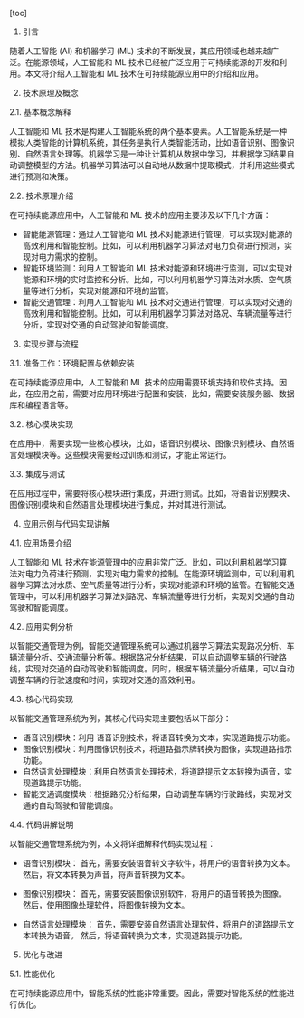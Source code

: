 
[toc]                    
                
                
1. 引言

随着人工智能 (AI) 和机器学习 (ML) 技术的不断发展，其应用领域也越来越广泛。在能源领域，人工智能和 ML 技术已经被广泛应用于可持续能源的开发和利用。本文将介绍人工智能和 ML 技术在可持续能源应用中的介绍和应用。

2. 技术原理及概念

2.1. 基本概念解释

人工智能和 ML 技术是构建人工智能系统的两个基本要素。人工智能系统是一种模拟人类智能的计算机系统，其任务是执行人类智能活动，比如语音识别、图像识别、自然语言处理等。机器学习是一种让计算机从数据中学习，并根据学习结果自动调整模型的方法。机器学习算法可以自动地从数据中提取模式，并利用这些模式进行预测和决策。

2.2. 技术原理介绍

在可持续能源应用中，人工智能和 ML 技术的应用主要涉及以下几个方面：

- 智能能源管理：通过人工智能和 ML 技术对能源进行管理，可以实现对能源的高效利用和智能控制。比如，可以利用机器学习算法对电力负荷进行预测，实现对电力需求的控制。
- 智能环境监测：利用人工智能和 ML 技术对能源和环境进行监测，可以实现对能源和环境的实时监控和分析。比如，可以利用机器学习算法对水质、空气质量等进行分析，实现对能源和环境的监管。
- 智能交通管理：利用人工智能和 ML 技术对交通进行管理，可以实现对交通的高效利用和智能控制。比如，可以利用机器学习算法对路况、车辆流量等进行分析，实现对交通的自动驾驶和智能调度。

3. 实现步骤与流程

3.1. 准备工作：环境配置与依赖安装

在可持续能源应用中，人工智能和 ML 技术的应用需要环境支持和软件支持。因此，在应用之前，需要对应用环境进行配置和安装，比如，需要安装服务器、数据库和编程语言等。

3.2. 核心模块实现

在应用中，需要实现一些核心模块，比如，语音识别模块、图像识别模块、自然语言处理模块等。这些模块需要经过训练和测试，才能正常运行。

3.3. 集成与测试

在应用过程中，需要将核心模块进行集成，并进行测试。比如，将语音识别模块、图像识别模块和自然语言处理模块进行集成，并对其进行测试。

4. 应用示例与代码实现讲解

4.1. 应用场景介绍

人工智能和 ML 技术在能源管理中的应用非常广泛。比如，可以利用机器学习算法对电力负荷进行预测，实现对电力需求的控制。在能源环境监测中，可以利用机器学习算法对水质、空气质量等进行分析，实现对能源和环境的监管。在智能交通管理中，可以利用机器学习算法对路况、车辆流量等进行分析，实现对交通的自动驾驶和智能调度。

4.2. 应用实例分析

以智能交通管理为例，智能交通管理系统可以通过机器学习算法实现路况分析、车辆流量分析、交通流量分析等。根据路况分析结果，可以自动调整车辆的行驶路线，实现对交通的自动驾驶和智能调度。同时，根据车辆流量分析结果，可以自动调整车辆的行驶速度和时间，实现对交通的高效利用。

4.3. 核心代码实现

以智能交通管理系统为例，其核心代码实现主要包括以下部分：

- 语音识别模块：利用 语音识别技术，将语音转换为文本，实现道路提示功能。
- 图像识别模块：利用图像识别技术，将道路指示牌转换为图像，实现道路指示功能。
- 自然语言处理模块：利用自然语言处理技术，将道路提示文本转换为语音，实现道路提示功能。
- 智能交通调度模块：根据路况分析结果，自动调整车辆的行驶路线，实现对交通的自动驾驶和智能调度。

4.4. 代码讲解说明

以智能交通管理系统为例，本文将详细解释代码实现过程：

- 语音识别模块：
   首先，需要安装语音转文字软件，将用户的语音转换为文本。
   然后，将文本转换为声音，将声音转换为文本。

- 图像识别模块：
   首先，需要安装图像识别软件，将用户的语音转换为图像。
   然后，使用图像处理软件，将图像转换为文本。

- 自然语言处理模块：
   首先，需要安装自然语言处理软件，将用户的道路提示文本转换为语音。
   然后，将语音转换为文本，实现道路提示功能。

5. 优化与改进

5.1. 性能优化

在可持续能源应用中，智能系统的性能非常重要。因此，需要对智能系统的性能进行优化。

